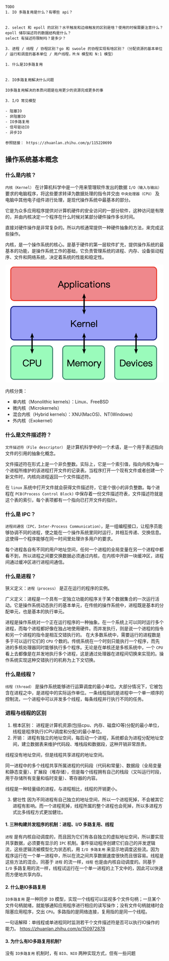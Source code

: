 ```
TODO
1. IO 多路复用是什么？有哪些 api？


2. select 和 epoll 的区别？水平触发和边缘触发的区别是啥？使用的时候需要注意什么？
epoll 储存描述符的数据结构是什么？
select 有描述符限制吗？是多少？

3. 进程 / 线程 / 协程区别？go 和 swoole 的协程实现有啥区别？（分配资源的基本单位 / 运行和调度的基本单位 / 用户线程，M:N 模型和 N:1 模型）

1. 什么是IO多路复用


2. IO多路复用解决什么问题

IO多路复用解决的本质问题是在用更少的资源完成更多的事

3. I/O 常见模型

- 阻塞IO
- 非阻塞IO
- IO多路复用
- 信号驱动IO
- 异步IO

参照链接： https://zhuanlan.zhihu.com/p/115220699

```

## 操作系统基本概念
### 什么是内核？

`内核（Kernel）` 在计算机科学中是一个用来管理软件发出的数据 `I/O（输入与输出）` 要求的电脑程序，将这些要求转译为数据处理的指令并交由 `中央处理器（CPU）` 及电脑中其他电子组件进行处理，是现代操作系统中最基本的部分。

它是为众多应用程序提供对计算机硬件的安全访问的一部分软件，这种访问是有限的，并由内核决定一个程序在什么时候对某部分硬件操作多长时间。

直接对硬件操作是非常复杂的。所以内核通常提供一种硬件抽象的方法，来完成这些操作。

内核，是一个操作系统的核心。是基于硬件的第一层软件扩充，提供操作系统的最基本的功能，是操作系统工作的基础，它负责管理系统的进程、内存、设备驱动程序、文件和网络系统，决定着系统的性能和稳定性。

![A kernel connects the application software to the hardware of a computer.](https://raw.githubusercontent.com/wubuwei/backend_image/master/%E5%86%85%E6%A0%B8.png)

内核分类：
- 单内核（Monolithic kernels）：Linux、FreeBSD
- 微内核（Microkernels）
- 混合内核（Hybrid kernels）：XNU(MacOS)、NT(Windows)
- 外内核（Exokernel）

### 什么是文件描述符？

`文件描述符（File descriptor）` 是计算机科学中的一个术语，是一个用于表述指向文件的引用的抽象化概念。

文件描述符在形式上是一个非负整数。实际上，它是一个索引值，指向内核为每一个进程所维护的该进程打开文件的记录表。当程序打开一个现有文件或者创建一个新文件时，内核向进程返回一个文件描述符。

在 `linux` 系统中打开文件就会获得文件描述符，它是个很小的非负整数。每个进程在 `PCB(Process Control Block)` 中保存着一份文件描述符表，文件描述符就是这个表的索引，每个表项都有一个指向已打开文件的指针。

### 什么是 IPC？

`进程间通信（IPC，Inter-Process Communication）`，是一组编程接口，让程序员能够协调不同的进程，使之能在一个操作系统里同时运行，并相互传递、交换信息。这使得一个程序能够在同一时间里处理许多用户的要求。

每个进程各自有不同的用户地址空间，任何一个进程的全局变量在另一个进程中都看不到，所以进程之间要交换数据必须通过内核，在内核中开辟一块缓冲区，进程间通过缓冲区进行进程间通信。

### 什么是进程？

狭义定义：`进程（process）` 是正在运行的程序的实例。

广义定义：进程是一个具有一定独立功能的程序关于某个数据集合的一次运行活动。它是操作系统动态执行的基本单元，在传统的操作系统中，进程既是基本的分配单元，也是基本的执行单元。

进程是操作系统对一个正在运行程序的一种抽象。在一个系统上可以同时运行多个进程，而每个进程都好像在独占地使用硬件。而并发执行，则是说一个进程的指令和另一个进程的指令是相互交错执行的。
在大多数系统中，需要运行的进程数是多于可以运行它们的 `CPU` 个数的。传统系统在一个时刻只能执行一个程序，而先进的多核处理器同时能够执行多个程序。无论是在单核还是多核系统中，一个 `CPU` 看上去都像是在并发地执行多个进程，这是通过处理器在进程间切换来实现的。操作系统实现这种交错执行的机称为上下文切换。

### 什么是线程？

`线程（thread）` 是操作系统能够进行运算调度的最小单位。大部分情况下，它被包含在进程之中，是进程中的实际运作单位。一条线程指的是进程中一个单一顺序的控制流，一个进程中可以并发多个线程，每条线程并行执行不同的任务。


### 进程与线程的区别
1. 根本区别：
 进程是计算机资源(包括cpu、内存、磁盘IO等)分配的最小单位，线程是程序执行(CPU调度和分配)的最小单位。
2. 开销：
 进程有独立的地址空间，每启动一个进程，系统都会为进程分配地址空间，建立数据表来维护代码段、堆栈段和数据段，这种开销非常昂贵。

 线程没有地址空间，但是线程共享进程的地址空间。

 同一进程中的多个线程共享所属进程的代码段（代码和常量）、数据段（全局变量和静态变量）、扩展段（堆存储），但是每个线程拥有自己的栈段（又叫运行时段，用于存储所有变量和临时变量）、寄存器的内容。

 线程是一种轻量级的进程，与进程相比，线程的开销更小。

3. 健壮性
  因为不同进程有自己独立的地址空间，所以一个进程死掉，不会被其它进程有影响。而一个进程死掉，线程所属的整个进程也会死掉，所以多进程方式比多线程方式更加健壮。



#### 1. 三种构建并发程序的机制：进程、I/O 多路复用、线程

`进程` 是有内核自动调度的，而且因为它们有各自独立的虚拟地址空间，所以要实现共享数据，必须要有显示的 `IPC` 机制。事件驱动程序创建它们自己的并发逻辑流，这些逻辑流被模型化为状态机，用 `I/O 多路复用` 来显示地调度这些流。因为程序运行在一个单一进程中，所以在流之间共享数据速度很快而且很容易。线程是这些方法的混合。同基于 `进程` 的流一样，`线程` 也是由内核自动调度的。同基于 `I/O` 多路复用的流一样，线程试运行在一个单一进程的上下文中的，因此可以快速而方便地共享内存。


#### 2. 什么是IO多路复用

`IO多路复用` 是一种同步 `IO` 模型，实现一个线程可以监视多个文件句柄；一旦某个文件句柄就绪，就能够通知应用程序进行相应的读写操作；没有文件句柄就绪时会阻塞应用程序，交出 `CPU`。多路指的是网络连接，复用指的是同一个线程。

一句话解释：单线程或单进程同时监测若干个文件描述符是否可以执行IO操作的能力。
https://zhuanlan.zhihu.com/p/150972878

#### 3. 为什么有IO多路复用机制?

没有 `IO多路复用` 机制时，有 `BIO`、`NIO` 两种实现方式，但有一些问题
